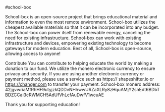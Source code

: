 #school-box

School-box is an open-source project that brings educational material and information to even the most remote environment.  School-box utilizes the cheapest available materials so that it can be incorporated into any budget.  The School-box can power itself from renewable energy,  canceling the need for existing infrastructure.  School-box can work with existing infrastructure and devices, empowering existing technology to become gateways for modern education.  Best of all, School-box is open-source, allowing access to anyone!

Contribute
You can contribute to helping educate the world by making a donation to our fund.  We utilize the monero electronic currency to ensure privacy and security.  If you are using another electronic currency or payment method, please use a service such as https:// shapeshifter.io or https://changer.com to transfer your payment.
School-box monero address:
42jgvwriaMfRhHF9utyjzkQDDvNHhwwURZaXLRy8zHquAMjY2shEdt6BDbTBDZCCai3cRWMCH5AdUfVhLcfAuDwfV1wcuAE

Thank you for supporting education!
